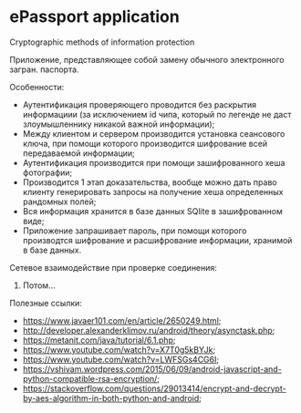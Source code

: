 # ePassport application
 Cryptographic methods of information protection

Приложение, представляющее собой замену обычного электронного загран. паспорта.

Особенности:
- Аутентификация проверяющего проводится без раскрытия информациии (за исключением id чипа, который по легенде не даст злоумышленнику никакой важной информации);
- Между клиентом и сервером производится установка сеансового ключа, при помощи которого производится шифрование всей передаваемой информации;
- Аутентификация производится при помощи зашифрованного хеша фотографии;
- Производится 1 этап доказательства, вообще можно дать право клиенту генерировать запросы на получение хеша определенных рандомных полей;
- Вся информация хранится в базе данных SQlite в зашифрованном виде;
- Приложение запрашивает пароль, при помощи которого производтся шифрование и расшифрование информации, хранимой в базе данных.

Сетевое взаимодействие при проверке соединения:
1) Потом...

Полезные ссылки:
- https://www.javaer101.com/en/article/2650249.html;
- http://developer.alexanderklimov.ru/android/theory/asynctask.php;
- https://metanit.com/java/tutorial/6.1.php;
- https://www.youtube.com/watch?v=X7T0g5kBYJk;
- https://www.youtube.com/watch?v=LWFSGs4CG6I;
- https://vshivam.wordpress.com/2015/06/09/android-javascript-and-python-compatible-rsa-encryption/;
- https://stackoverflow.com/questions/29013414/encrypt-and-decrypt-by-aes-algorithm-in-both-python-and-android;
